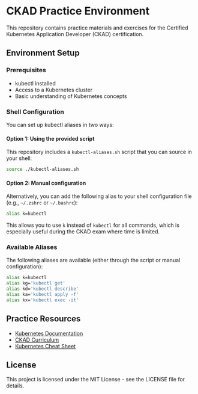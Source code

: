 # CKAD Practice Environment

This repository contains practice materials and exercises for the Certified Kubernetes Application Developer (CKAD) certification.

## Environment Setup

### Prerequisites
- kubectl installed
- Access to a Kubernetes cluster
- Basic understanding of Kubernetes concepts

### Shell Configuration

You can set up kubectl aliases in two ways:

#### Option 1: Using the provided script
This repository includes a `kubectl-aliases.sh` script that you can source in your shell:

```bash
source ./kubectl-aliases.sh
```

#### Option 2: Manual configuration
Alternatively, you can add the following alias to your shell configuration file (e.g., `~/.zshrc` or `~/.bashrc`):

```bash
alias k=kubectl
```

This allows you to use `k` instead of `kubectl` for all commands, which is especially useful during the CKAD exam where time is limited.

### Available Aliases

The following aliases are available (either through the script or manual configuration):

```bash
alias k=kubectl
alias kg='kubectl get'
alias kd='kubectl describe'
alias ka='kubectl apply -f'
alias kx='kubectl exec -it'
```

## Practice Resources

- [Kubernetes Documentation](https://kubernetes.io/docs/home/)
- [CKAD Curriculum](https://github.com/cncf/curriculum)
- [Kubernetes Cheat Sheet](https://kubernetes.io/docs/reference/kubectl/cheatsheet/)

## License

This project is licensed under the MIT License - see the LICENSE file for details. 
